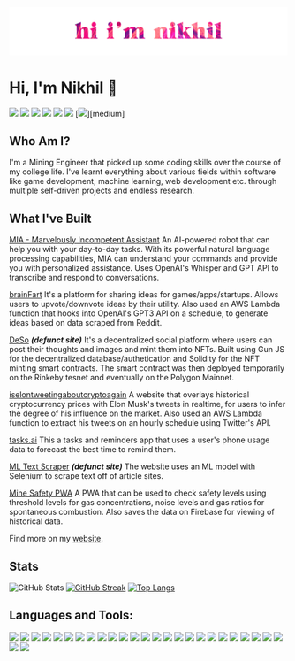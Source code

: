 ![Hi](hi2.png)
# Hi, I'm Nikhil 👋

[<img src="https://img.shields.io/website-up-down-green-red/http/monip.org.svg?style=for-the-badge&logo=appveyor&logoColor=white&color=teal">][website]
[<img src="https://img.shields.io/badge/Twitter-1DA1F2?style=for-the-badge&logo=twitter&logoColor=white">][twitter]
[<img src="https://img.shields.io/badge/LinkedIn-0077B5?style=for-the-badge&logo=linkedin&logoColor=white">][linkedin]
[<img src="https://img.shields.io/badge/Instagram-E4405F?style=for-the-badge&logo=instagram&logoColor=white">][instagram]
[<img src="https://img.shields.io/badge/Google_Play-414141?style=for-the-badge&logo=google-play&logoColor=white">][playstore]
[<img src="https://img.shields.io/badge/Itch.io-FA5C5C?style=for-the-badge&logo=itch.io&logoColor=white">][itch.io]
[<img src="https://img.shields.io/badge/Medium-12100E?style=for-the-badge&logo=medium&logoColor=white">][medium]

## Who Am I?

I'm a Mining Engineer that picked up some coding skills over the course of my college life.
I've learnt everything about various fields within software like game development, machine learning, web development etc. through multiple self-driven projects and endless research.

## What I've Built

[MIA - Marvelously Incompetent Assistant](https://github.com/nikhilnair31/MIA)
An AI-powered robot that can help you with your day-to-day tasks. With its powerful natural language processing capabilities, MIA can understand your commands and provide you with personalized assistance. Uses OpenAI's Whisper and GPT API to transcribe and respond to conversations.

[brainFart](https://brainfart.web.app/)
It's a platform for sharing ideas for games/apps/startups. Allows users to upvote/downvote ideas by their utility. Also used an AWS Lambda function that hooks into OpenAI's GPT3 API on a schedule, to generate ideas based on data scraped from Reddit.

[DeSo](https://github.com/nikhilnair31/DeSo) _**(defunct site)**_
It's a decentralized social platform where users can post their thoughts and images and mint them into NFTs. Built using Gun JS for the decentralized database/authetication and Solidity for the NFT minting smart contracts. The smart contract was then deployed temporarily on the Rinkeby tesnet and eventually on the Polygon Mainnet.

[iselontweetingaboutcryptoagain](https://iselontweetingaboutcryptoagain.web.app/)
A website that overlays historical cryptocurrency prices with Elon Musk's tweets in realtime, for users to infer the degree of his influence on the market. Also used an AWS Lambda function to extract his tweets on an hourly schedule using Twitter's API.

[tasks.ai](https://play.google.com/store/apps/details?id=com.appnamenull.mlscheduler)
This a tasks and reminders app that uses a user's phone usage data to forecast the best time to remind them.

[ML Text Scraper](https://github.com/nikhilnair31/Text-Scraper) _**(defunct site)**_
The website uses an ML model with Selenium to scrape text off of article sites.

[Mine Safety PWA](https://play.google.com/store/apps/details?id=com.Sil.minepwa1)
A PWA that can be used to check safety levels using threshold levels for gas concentrations, noise levels and gas ratios for spontaneous combustion.
Also saves the data on Firebase for viewing of historical data.

Find more on my [website](https://nikhil-nair.web.app/).
<br/>

## Stats

![GitHub Stats](https://github-readme-stats.vercel.app/api?username=nikhilnair31&theme=graywhite&show_icons=true)
[![GitHub Streak](http://github-readme-streak-stats.herokuapp.com?user=nikhilnair31&theme=tokyonight_duo&hide_border=true&date_format=M%20j%5B%2C%20Y%5D)](https://git.io/streak-stats)
[![Top Langs](https://github-readme-stats.vercel.app/api/top-langs/?username=anuraghazra&layout=compact&hide=javascriptL&langs_count=8)](https://github.com/anuraghazra/github-readme-stats)

<!-- [![Wakatime Stats](https://github-readme-stats.vercel.app/api/wakatime?username=nikhilnair31&layout=compact&theme=omni&hide_border=true)](https://github.com/anuraghazra/github-readme-stats) -->

## Languages and Tools:

[<img src="https://img.shields.io/badge/C%23-239120?style=for-the-badge&logo=c-sharp&logoColor=white">][website]
[<img src="https://img.shields.io/badge/C%2B%2B-00599C?style=for-the-badge&logo=c%2B%2B&logoColor=white">][website]
[<img src="https://img.shields.io/badge/C-00599C?style=for-the-badge&logo=c&logoColor=white">][website]
[<img src="https://img.shields.io/badge/Java-ED8B00?style=for-the-badge&logo=java&logoColor=white">][website]
[<img src="https://img.shields.io/badge/Kotlin-0095D5?&style=for-the-badge&logo=kotlin&logoColor=white">][website]
[<img src="https://img.shields.io/badge/Python-14354C?style=for-the-badge&logo=python&logoColor=white">][website]
[<img src="https://img.shields.io/badge/JavaScript-F7DF1E?style=for-the-badge&logo=javascript&logoColor=white">][website]
[<img src="https://img.shields.io/badge/HTML5-E34F26?style=for-the-badge&logo=html5&logoColor=white">][website]
[<img src="	https://img.shields.io/badge/CSS3-1572B6?style=for-the-badge&logo=css3&logoColor=white">][website]
[<img src="https://img.shields.io/badge/Solidity-e6e6e6?style=for-the-badge&logo=solidity&logoColor=black">][website]
[<img src="https://img.shields.io/badge/jQuery-0769AD?style=for-the-badge&logo=jquery&logoColor=white">][website]
[<img src="https://img.shields.io/badge/Flask-000000?style=for-the-badge&logo=flask&logoColor=white">][website]
[<img src="https://img.shields.io/badge/Docker-2CA5E0?style=for-the-badge&logo=docker&logoColor=white">][website]
[<img src="https://img.shields.io/badge/Expo-1B1F23?style=for-the-badge&logo=expo&logoColor=white">][website]
[<img src="https://img.shields.io/badge/Express.js-000000?style=for-the-badge&logo=express&logoColor=white">][website]
[<img src="https://img.shields.io/badge/React-20232A?style=for-the-badge&logo=react&logoColor=61DAFB">][website]
[<img src="https://img.shields.io/badge/Socket.io-010101?&style=for-the-badge&logo=Socket.io&logoColor=white">][website]
[<img src="https://img.shields.io/badge/web3.js-F16822?style=for-the-badge&logo=web3.js&logoColor=white">][website]
[<img src="https://img.shields.io/badge/Heroku-430098?style=for-the-badge&logo=heroku&logoColor=white">][website]
[<img src="https://img.shields.io/badge/Ethereum-3C3C3D?style=for-the-badge&logo=Ethereum&logoColor=white">][website]
[<img src="https://img.shields.io/badge/Unity-100000?style=for-the-badge&logo=unity&logoColor=white">][website]
[<img src="https://img.shields.io/badge/MySQL-00000F?style=for-the-badge&logo=mysql&logoColor=white">][website]
[<img src="https://img.shields.io/badge/SQLite-07405E?style=for-the-badge&logo=sqlite&logoColor=white">][website]
[<img src="https://img.shields.io/badge/blender-%23F5792A.svg?style=for-the-badge&logo=blender&logoColor=white">][website]
[<img src="https://img.shields.io/badge/Figma-F24E1E?style=for-the-badge&logo=figma&logoColor=white">][website]
[<img src="https://img.shields.io/badge/Notepad++-90E59A.svg?style=for-the-badge&logo=notepad%2B%2B&logoColor=black">][website]
[<img src="https://img.shields.io/badge/Visual_Studio_Code-0078D4?style=for-the-badge&logo=visual%20studio%20code&logoColor=white">][website]

<br />

[website]: https://nikhil-nair.web.app/
[twitter]: https://twitter.com/_silhouettte_
[instagram]: https://www.instagram.com/_nikhilnair_/
[gmail]: mailto:niknair31898@gmail.com
[linkedin]: https://www.linkedin.com/in/nikhilnair31/
[playstore]: https://play.google.com/store/apps/dev?id=5678454527601486137
[itch.io]: https://silhouttte.itch.io/
